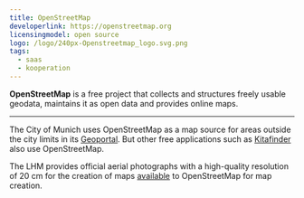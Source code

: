 ```yaml
---
title: OpenStreetMap
developerlink: https://openstreetmap.org
licensingmodel: open source
logo: /logo/240px-Openstreetmap_logo.svg.png
tags:
  - saas
  - kooperation
---
```


**OpenStreetMap** is a free project that collects and structures freely usable geodata, maintains it as open data and provides online maps.

---

The City of Munich uses OpenStreetMap as a map source for areas outside the city limits in its [Geoportal](geoportal.html).
But other free applications such as [Kitafinder](https://kitafinder.muenchen.de/elternportal/de/einrichtungen/karte/ergebnisse) also use OpenStreetMap.

The LHM provides official aerial photographs with a high-quality resolution of 20 cm for the creation of maps [available](https://github.com/osmlab/editor-layer-index/blob/gh-pages/sources/europe/de/AktuelleLuftbilderDerLandeshauptstadtMuenchen20cm.geojson?short_path=cdc4d8a) to OpenStreetMap for map creation.
